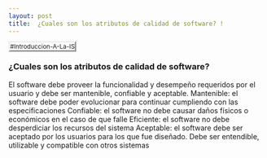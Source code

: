 ```yaml
---
layout: post
title:  ¿Cuales son los atributos de calidad de software? !
---
```


<tagg style="
    font-size: 12px;
    border-style: outset;
">#Introduccion-A-La-IS</tagg> 

### ¿Cuales son los atributos de calidad de software? 

El software debe proveer la funcionalidad y desempeño requeridos por el usuario y debe ser mantenible, confiable y aceptable. 
Mantenible: el software debe poder evolucionar para continuar cumpliendo con las especificaciones 
Confiable: el software no debe causar daños físicos o económicos en el caso de que falle 
Eficiente: el software no debe desperdiciar los recursos del sistema 
Aceptable: el software debe ser aceptado por los usuarios para los que fue diseñado. Debe ser entendible, utilizable y compatible con otros sistemas
